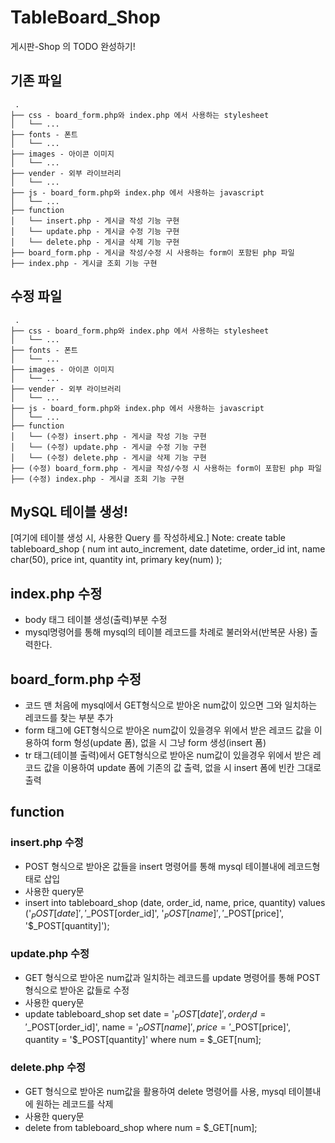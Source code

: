 # TableBoard_Shop
게시판-Shop 의 TODO 완성하기!

## 기존 파일
```
 .
├── css - board_form.php와 index.php 에서 사용하는 stylesheet
│   └── ...
├── fonts - 폰트
│   └── ...
├── images - 아이콘 이미지
│   └── ...
├── vender - 외부 라이브러리
│   └── ...
├── js - board_form.php와 index.php 에서 사용하는 javascript
│   └── ...
├── function
│   └── insert.php - 게시글 작성 기능 구현
│   └── update.php - 게시글 수정 기능 구현
│   └── delete.php - 게시글 삭제 기능 구현
├── board_form.php - 게시글 작성/수정 시 사용하는 form이 포함된 php 파일
├── index.php - 게시글 조회 기능 구현
```

## 수정 파일
```
 .
├── css - board_form.php와 index.php 에서 사용하는 stylesheet
│   └── ...
├── fonts - 폰트
│   └── ...
├── images - 아이콘 이미지
│   └── ...
├── vender - 외부 라이브러리
│   └── ...
├── js - board_form.php와 index.php 에서 사용하는 javascript
│   └── ...
├── function
│   └── (수정) insert.php - 게시글 작성 기능 구현
│   └── (수정) update.php - 게시글 수정 기능 구현
│   └── (수정) delete.php - 게시글 삭제 기능 구현
├── (수정) board_form.php - 게시글 작성/수정 시 사용하는 form이 포함된 php 파일
├── (수정) index.php - 게시글 조회 기능 구현
```

## MySQL 테이블 생성!

[여기에 테이블 생성 시, 사용한 Query 를 작성하세요.]
Note: create table tableboard_shop (
num int auto_increment,
date datetime,
order_id int,
name char(50),
price int,
quantity int,
primary key(num)
);
    
## index.php 수정
- body 태그 테이블 생성(출력)부분 수정
- mysql명령어를 통해 mysql의 테이블 레코드를 차례로 불러와서(반복문 사용) 출력한다.

## board_form.php 수정
- 코드 맨 처음에 mysql에서 GET형식으로 받아온 num값이 있으면 그와 일치하는 레코드를 찾는 부분 추가
- form 태그에 GET형식으로 받아온 num값이 있을경우 위에서 받은 레코드 값을 이용하여 form 형성(update 폼), 없을 시 그냥 form 생성(insert 폼)
- tr 태그(테이블 출력)에서 GET형식으로 받아온 num값이 있을경우 위에서 받은 레코드 값을 이용하여 update 폼에 기존의 값 출력, 없을 시 insert 폼에 빈칸 그대로 출력

## function
### insert.php 수정
- POST 형식으로 받아온 값들을 insert 명령어를 통해 mysql 테이블내에 레코드형태로 삽입
- 사용한 query문
- insert into tableboard_shop (date, order_id, name, price, quantity) values ('$_POST[date]', '$_POST[order_id]', '$_POST[name]', '$_POST[price]', '$_POST[quantity]');

### update.php 수정
- GET 형식으로 받아온 num값과 일치하는 레코드를 update 명령어를 통해 POST 형식으로 받아온 값들로 수정
- 사용한 query문
- update tableboard_shop set date = '$_POST[date]', order_id = '$_POST[order_id]', name = '$_POST[name]', price = '$_POST[price]', quantity = '$_POST[quantity]' where num = $_GET[num];

### delete.php 수정
- GET 형식으로 받아온 num값을 활용하여 delete 명령어를 사용, mysql 테이블내에 원하는 레코드를 삭제
- 사용한 query문
- delete from tableboard_shop where num = $_GET[num];

